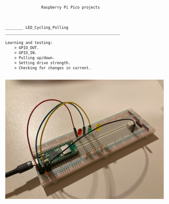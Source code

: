 ```



				Raspberry Pi Pico projects



________ LED_Cycling_Polling ___________________________________________________

Learning and testing:
	> GPIO_OUT.
	> GPIO_IN.
	> Pulling up/down.
	> Setting drive strength.
	> Checking for changes in current.


```
![RPI_Pico_LED_Cycling_Example_Picture](LED_Cycling_Polling/RPI_Pico_LED_Cycling_Example_Picture.png "RPI_Pico_LED_Cycling_Example_Picture")

